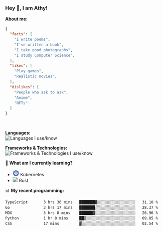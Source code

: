 ### Hey 👋, I am Athy!<br>

**About me:**


```json
{
  "facts": [
    "I write poems",
    "I've written a book",
    "I take good photographs",
    "I study Computer Science",
  ],
  "likes": [
    "Play games",
    "Realistic movies",
  ],
  "dislikes": [
    "People who ask to ask",
    "Anime",
    "NFTs"
  ]
}
```
<br>


**Languages:**<br>
![Languages I use/know](https://skillicons.dev/icons?i=py,js,html,go,lua,java)

**Frameworks & Technologies:**<br />
![Frameworks & Technologies I use/know](https://skillicons.dev/icons?i=nodejs,nextjs,ts,react,express,docker,kubernetes,mysql,postgresql,mongodb,git,github,tailwind,prisma)

📙 **What am I currently learning?**

- <img height="20" src="https://github.com/devicons/devicon/blob/master/icons/kubernetes/kubernetes-plain.svg" />  Kubernetes
- <img height="20" src="https://cdn.jsdelivr.net/gh/devicons/devicon/icons/rust/rust-plain.svg" /> Rust

📊 **My recent programming:**

<!--START_SECTION:waka-->

```txt
TypeScript       3 hrs 36 mins   ███████▓░░░░░░░░░░░░░░░░░   31.10 %
Go               3 hrs 17 mins   ███████░░░░░░░░░░░░░░░░░░   28.37 %
MDX              3 hrs 8 mins    ██████▓░░░░░░░░░░░░░░░░░░   26.96 %
Python           1 hr 8 mins     ██▒░░░░░░░░░░░░░░░░░░░░░░   09.85 %
CSS              17 mins         ▓░░░░░░░░░░░░░░░░░░░░░░░░   02.54 %
```

<!--END_SECTION:waka-->
